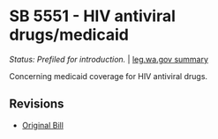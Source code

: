 # SB 5551 - HIV antiviral drugs/medicaid
*Status: Prefiled for introduction.* | [leg.wa.gov summary](https://app.leg.wa.gov/billsummary?BillNumber=5551&Year=2021)

Concerning medicaid coverage for HIV antiviral drugs.

## Revisions
* [Original Bill](1/)